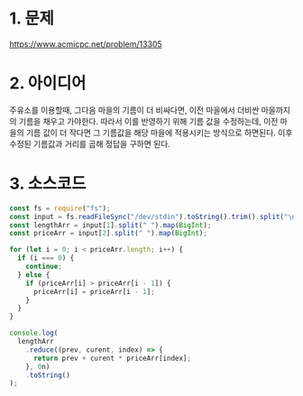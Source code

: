 # 1. 문제

https://www.acmicpc.net/problem/13305

# 2. 아이디어

주유소를 이용할때, 그다음 마을의 기름이 더 비싸다면, 이전 마을에서 더비싼 마을까지의 기름을 채우고 가야한다. 따라서 이를 반영하기 위해 기름 값을 수정하는데, 이전 마을의 기름 값이 더 작다면 그 기름값을 해당 마을에 적용시키는 방식으로 하면된다. 이후 수정된 기름값과 거리를 곱해 정답을 구하면 된다.

# 3. 소스코드

```javascript
const fs = require("fs");
const input = fs.readFileSync("/dev/stdin").toString().trim().split("\n");
const lengthArr = input[1].split(" ").map(BigInt);
const priceArr = input[2].split(" ").map(BigInt);

for (let i = 0; i < priceArr.length; i++) {
  if (i === 0) {
    continue;
  } else {
    if (priceArr[i] > priceArr[i - 1]) {
      priceArr[i] = priceArr[i - 1];
    }
  }
}

console.log(
  lengthArr
    .reduce((prev, curent, index) => {
      return prev + curent * priceArr[index];
    }, 0n)
    .toString()
);
```
